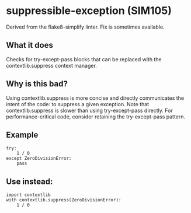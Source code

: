 # suppressible-exception (SIM105)
Derived from the flake8-simplify linter.
Fix is sometimes available.
## What it does
Checks for try-except-pass blocks that can be replaced with the
contextlib.suppress context manager.
## Why is this bad?
Using contextlib.suppress is more concise and directly communicates the
intent of the code: to suppress a given exception.
Note that contextlib.suppress is slower than using try-except-pass
directly. For performance-critical code, consider retaining the
try-except-pass pattern.
## Example
```
try:
    1 / 0
except ZeroDivisionError:
    pass
```
## Use instead:
```
import contextlib
with contextlib.suppress(ZeroDivisionError):
    1 / 0
```